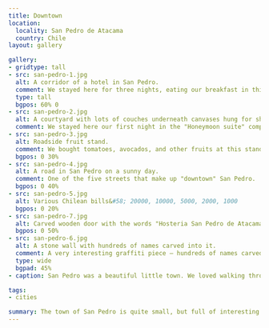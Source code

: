 ```yaml
---
title: Downtown
location:
  locality: San Pedro de Atacama
  country: Chile
layout: gallery

gallery:
- gridtype: tall
- src: san-pedro-1.jpg
  alt: A corridor of a hotel in San Pedro.
  comment: We stayed here for three nights, eating our breakfast in this hallway each morning.
  type: tall
  bgpos: 60% 0
- src: san-pedro-2.jpg
  alt: A courtyard with lots of couches underneath canvases hung for shade.
  comment: We stayed here our first night in the "Honeymoon suite" compliments of a fella named Victor.
- src: san-pedro-3.jpg
  alt: Roadside fruit stand.
  comment: We bought tomatoes, avocados, and other fruits at this stand.
  bgpos: 0 30%
- src: san-pedro-4.jpg
  alt: A road in San Pedro on a sunny day.
  comment: One of the five streets that make up "downtown" San Pedro.
  bgpos: 0 40%
- src: san-pedro-5.jpg
  alt: Various Chilean bills&#58; 20000, 10000, 5000, 2000, 1000
  bgpos: 0 20%
- src: san-pedro-7.jpg
  alt: Carved wooden door with the words "Hosteria San Pedro de Atacama"
  bgpos: 0 50%
- src: san-pedro-6.jpg
  alt: A stone wall with hundreds of names carved into it.
  comment: A very interesting graffiti piece — hundreds of names carved over time.
  type: wide
  bgpad: 45%
- caption: San Pedro was a beautiful little town. We loved walking through it each day.

tags:
- cities

summary: The town of San Pedro is quite small, but full of interesting sights. I expected it to be less modern given how remote it is, but the bustling tourism supports their economy very well.
---
```

